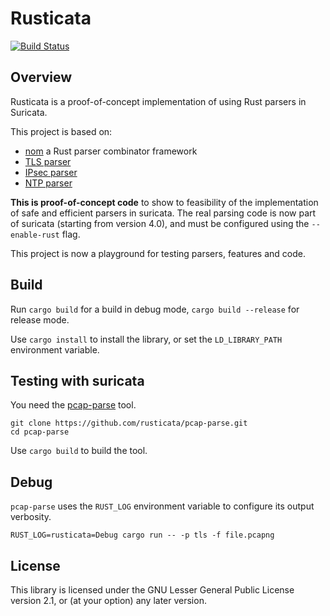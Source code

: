 # Rusticata

[![Build Status](https://travis-ci.org/rusticata/rusticata.svg?branch=master)](https://travis-ci.org/rusticata/rusticata)

## Overview

Rusticata is a proof-of-concept implementation of using Rust parsers in
Suricata.

This project is based on:
- [nom](https://github.com/Geal/nom) a Rust parser combinator framework
- [TLS parser](https://github.com/rusticata/tls-parser)
- [IPsec parser](https://github.com/rusticata/ipsec-parser)
- [NTP parser](https://github.com/rusticata/ntp-parser)

**This is proof-of-concept code** to show to feasibility of the implementation of safe and efficient parsers
in suricata. The real parsing code is now part of suricata (starting from
version 4.0), and must be configured using the `--enable-rust` flag.

This project is now a playground for testing parsers, features and code.

## Build

Run `cargo build` for a build in debug mode, `cargo build --release` for release mode.

Use `cargo install` to install the library, or set the `LD_LIBRARY_PATH` environment variable.

## Testing with suricata

You need the [pcap-parse](https://github.com/rusticata/pcap-parse) tool.

```
git clone https://github.com/rusticata/pcap-parse.git
cd pcap-parse
```

Use `cargo build` to build the tool.

## Debug
`pcap-parse` uses the `RUST_LOG` environment variable to configure its output verbosity.
```
RUST_LOG=rusticata=Debug cargo run -- -p tls -f file.pcapng
```


## License

This library is licensed under the GNU Lesser General Public License version 2.1, or (at your option) any later version.
